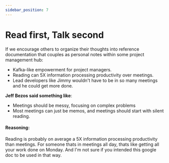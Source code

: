 ```yaml
---
sidebar_position: 7
---
```


# Read first, Talk second

If we encourage others to organize their thoughts into reference documentation that couples as personal notes within some project management hub:

- Kafka-like empowerment for project managers.
- Reading can 5X information processing productivity over meetings.
- Lead developers like Jimmy wouldn't have to be in so many meetings and he could get more done.

**Jeff Bezos said something like**:

- Meetings should be messy, focusing on complex problems
- Most meetings can just be memos, and meetings should start with silent reading.

#### Reasoning:

Reading is probably on average a 5X information processing productivity than meetings. For someone thats in meetings all day, thats like getting all your work done on Monday. And I'm not sure if you intended this google doc to be used in that way.
